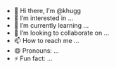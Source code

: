 - 👋 Hi there, I’m @khugg
- 👀 I’m interested in ...
- 🌱 I’m currently learning ...
- 💞️ I’m looking to collaborate on ...
- 📫 How to reach me ...
- 😄 Pronouns: ...
- ⚡ Fun fact: ...

<!---
khugg/khugg is a ✨ special ✨ repository because its `README.md` (this file) appears on your GitHub profile.
You can click the Preview link to take a look at your changes.
--->
